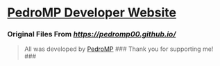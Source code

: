 # **[PedroMP Developer Website](https://pedromp00.github.io/)** #
 ### Original Files From *https://pedromp00.github.io/* ###
>All was developed by [PedroMP](https://github.com/PedroMP00) ###
>Thank you for supporting me! ###

